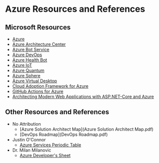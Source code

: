 
# Azure Resources and References

## Microsoft Resources

- [Azure](https://docs.microsoft.com/en-us/azure/)
- [Azure Architecture Center](https://docs.microsoft.com/en-us/azure/architecture/)
- [Azure Bot Service](https://docs.microsoft.com/en-us/bot-framework/)
- [Azure DevOps](https://docs.microsoft.com/en-us/azure/devops/)
- [Azure Health Bot](https://docs.microsoft.com/en-us/azure/health-bot/)
- [Azure IoT](https://docs.microsoft.com/en-us/azure/iot-fundamentals/)
- [Azure Quantum](https://docs.microsoft.com/en-us/azure/quantum)
- [Azure Sphere](https://docs.microsoft.com/en-us/azure-sphere/)
- [Azure Virtual Desktop](https://docs.microsoft.com/en-us/azure/virtual-desktop)
- [Cloud Adoption Framework for Azure](https://docs.microsoft.com/en-us/azure/cloud-adoption-framework/)
- [GitHub Actions for Azure](https://docs.microsoft.com/en-us/azure/developer/github/github-actions)
- [Architecting Modern Web Applications with ASP.NET-Core and Azure](Architecting-Modern-Web-Applications-with-ASP.NET-Core-and-Azure.pdf)

## Other Resources and References

- No Attribution 
  - [Azure Solution Architect Map](Azure Solution Architect Map.pdf)
  - [DevOps Roadmap](DevOps Roadmap.pdf)
 - Justin O'Connor 
   - [Azure Services Periodic Table](azure-services-periodic-table-v1-1.pdf)
- Dr. Milan Milanovic
   - [Azure Developer's Sheet](Azure_Developers_2_page_sheet_light.pdf)
